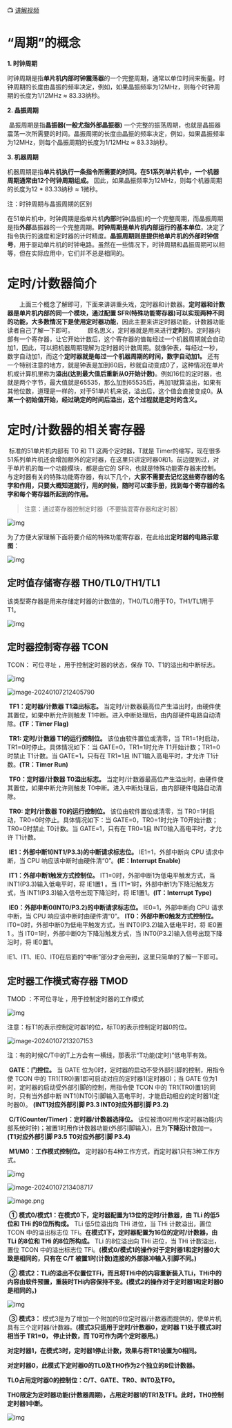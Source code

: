 
📺 [讲解视频]()

# “周期”的概念

**1. 时钟周期**

​    时钟周期是指**单片机内部时钟震荡器**的一个完整周期，通常以单位时间来衡量。时钟周期的长度由晶振的频率决定，例如，如果晶振频率为12MHz，则每个时钟周期的长度为1/12MHz ≈ 83.33纳秒。

**2. 晶振周期**

​    晶振周期是指**晶振器(一般尤指外部晶振器)** 一个完整的振荡周期，也就是晶振器震荡一次所需要的时间。晶振周期的长度由晶振的频率决定，例如，如果晶振频率为12MHz，则每个晶振周期的长度为1/12MHz ≈ 83.33纳秒。

**3. 机器周期**

​    机器周期是指**单片机执行一条指令所需要的时间。在51系列单片机中，一个机器周期通常由12个时钟周期组成。** 因此，如果晶振频率为12MHz，则每个机器周期的长度为12 * 83.33纳秒 ≈ 1微秒。

注：时钟周期与晶振周期的区别

​    在51单片机中，时钟周期是指单片机**内部**时钟(晶振)的一个完整周期，而晶振周期是指**外部**晶振器的一个完整周期。**时钟周期是单片机内部运行的基本单位**，决定了指令执行的速度和定时器的计时精度。**晶振周期则是提供给单片机的外部时钟信号**，用于驱动单片机的时钟电路。虽然在一些情况下，时钟周期和晶振周期可以相等，但在实际应用中，它们并不总是相同的。



# 定时/计数器简介

　　上面三个概念了解即可，下面来讲讲重头戏，定时器和计数器。**定时器和计数器是单片机内部的同一个模块，通过配置 SFR(特殊功能寄存器)可以实现两种不同的功能，大多数情况下是使用定时器功能**，因此主要来讲定时器功能，计数器功能读者自己了解一下即可。
　　顾名思义，定时器就是用来进行**定时**的。定时器内部有一个寄存器，让它开始计数后，这个寄存器的值每经过一个机器周期就会自动加1，因此，可以把机器周期理解为定时器的计数周期。就像钟表，每经过一秒，数字自动加1，而这个**定时器就是每过一个机器周期的时间，数字自动加1。** 还有一个特别注意的地方，就是钟表是加到60后，秒就自动变成0了，这种情况在单片机或计算机里称为**溢出(达到最大值后重新从0开始计数)**。例如16位的定时器，也就是两个字节，最大值就是65535，那么加到65535后，再加1就算溢出，如果有其他位数，道理是一样的，对于51单片机来说，溢出后，这个值会直接变成0。**从某一个初始值开始，经过确定的时间后溢出，这个过程就是定时的含义。**



# 定时/计数器的相关寄存器

​    标准的51单片机内部有 T0 和 T1 这两个定时器，T就是 Timer的缩写，现在很多51系列单片机还会增加额外的定时器，在这里只讲定时器0和1。前边提到过，对于单片机的每一个功能模块，都是由它的 SFR，也就是特殊功能寄存器来控制。与定时器有关的特殊功能寄存器，有以下几个，**大家不需要去记忆这些寄存器的名字和作用，只要大概知道就行，用的时候，随时可以查手册，找到每个寄存器的名字和每个寄存器所起到的作用。**

> 注意：通过寄存器控制定时器（不要搞混寄存器和定时器）

![img](https://zbn-picture1-1319009493.cos.ap-chengdu.myqcloud.com/public-pic/202401072140055.png)

​    为了方便大家理解下面将要介绍的特殊功能寄存器，在此给出**定时器的电路示意图**：

![img](https://zbn-picture1-1319009493.cos.ap-chengdu.myqcloud.com/public-pic/202401072140476.png)

## 定时值存储寄存器 TH0/TL0/TH1/TL1

​   该类型寄存器是用来存储定时器的计数值的，TH0/TL0用于T0，TH1/TL1用于T1。

![img](https://zbn-picture1-1319009493.cos.ap-chengdu.myqcloud.com/public-pic/202401072140639.png)

## 定时器控制寄存器 TCON 

TCON： 可位寻址 ，用于控制定时器的状态，保存 T0、T1的溢出和中断标志。

![img](https://zbn-picture1-1319009493.cos.ap-chengdu.myqcloud.com/public-pic/202401072140774.png)

![image-20240107212405790](https://zbn-picture1-1319009493.cos.ap-chengdu.myqcloud.com/public-pic/202401072140944.png)

​    **TF1：定时器/计数器 T1溢出标志。** 当定时/计数器最高位产生溢出时，由硬件使其置位，如果中断允许则触发 T1中断。进入中断处理后，由内部硬件电路自动清除。**(TF：Timer Flag)**

​    **TR1: 定时/计数器 T1的运行控制位。** 该位由软件置位或清零，当 TR1=1时启动，TR1=0时停止。具体情况如下：当 GATE=0，TR1=1时允许 T1开始计数；TR1=0时禁止 T1计数。当 GATE=1，只有在 TR1=1且 INT1输入高电平时，才允许 T1计数。**(TR：Timer Run)**

​    **TF0：定时器/计数器 T0溢出标志。** 当定时/计数器最高位产生溢出时，由硬件使其置位，如果中断允许则触发 T0中断。进入中断处理后，由内部硬件电路自动清除。

​    **TR0: 定时/计数器 T0的运行控制位。** 该位由软件置位或清零，当 TR0=1时启动，TR0=0时停止。具体情况如下：当 GATE=0，TR0=1时允许 T0开始计数；TR0=0时禁止 T0计数。当 GATE=1，只有在 TR0=1且 INT0输入高电平时，才允许 T1计数。

​    **IE1：外部中断1(INT1/P3.3)的中断请求标志位。** IE1=1，外部中断向 CPU 请求中断，当 CPU 响应该中断时由硬件清“0”。**(IE：Interrupt Enable)**

​    **IT1：外部中断1触发方式控制位。** IT1=0时，外部中断1为低电平触发方式，当 INT1(P3.3)输入低电平时，将 IE1置1 。当 IT1=1时，外部中断1为下降沿触发方式，当 INT1(P3.3)输入信号出现下降沿时，将 IE1置1。**(IT：Interrupt Type)**

​    **IE0：外部中断0(INT0/P3.2)的中断请求标志位。** IE0=1，外部中断向 CPU 请求中断，当 CPU 响应该中断时由硬件清“0”。
​    **IT0：外部中断0触发方式控制位。** IT0=0时，外部中断0为低电平触发方式，当 INT0(P3.2)输入低电平时，将 IE0置1 。当 IT0=1时，外部中断0为下降沿触发方式，当 INT0(P3.2)输入信号出现下降沿时，将 IE0置1。

​    IE1、IT1、IE0、IT0在后面的“中断”部分才会用到，这里只简单的了解一下即可。

##   定时器工作模式寄存器 TMOD 

TMOD ：不可位寻址 ，用于控制定时器的工作模式

![img](https://zbn-picture1-1319009493.cos.ap-chengdu.myqcloud.com/public-pic/202401072140106.png)

注意：标T1的表示控制定时器1的位，标T0的表示控制定时器0的位。

![image-20240107213207153](https://zbn-picture1-1319009493.cos.ap-chengdu.myqcloud.com/public-pic/202401072140251.png)

注：有的时候C/T中的T上方会有一横线，那表示“T功能(定时)”低电平有效。

​    **GATE：门控位。** 当 GATE 位为0时，定时器的启动不受外部引脚的控制，用指令使 TCON 中的 TR1(TR0)置1即可启动对应的定时器1(定时器0)；当 GATE 位为1时，定时器的启动受外部引脚的控制，用指令使 TCON 中的 TR1(TR0)置1的同时，只有当外部中断 INT1(INT0)引脚输入高电平时，才能启动相应的定时器1(定时器0)。 **(INT1对应外部引脚 P3.3 INT0对应外部引脚 P3.2)**

​    **C/T(Counter/Timer)：定时器/计数器选择位。** 该位被清0时用作定时器功能(内部系统时钟)；被置1时用作计数器功能(外部引脚输入)，且为**下降沿**计数加一。 **(T1对应外部引脚 P3.5 T0对应外部引脚 P3.4)**

​    **M1/M0：工作模式控制位。** 定时器0有4种工作方式，而定时器1只有3种工作方式。

![img](https://zbn-picture1-1319009493.cos.ap-chengdu.myqcloud.com/public-pic/202401072140372.png)

![image-20240107213408717](https://zbn-picture1-1319009493.cos.ap-chengdu.myqcloud.com/public-pic/202401072140516.png)

![image.png](https://zbn-picture1-1319009493.cos.ap-chengdu.myqcloud.com/public-pic/202401072154805.png)

​    **① 模式0/模式1：在模式0下，定时器配置为13位的定时/计数器，由 TLi 的低5位和 THi 的8位所构成。** TLi 低5位溢出向 THi 进位，当 THi 计数溢出，置位 TCON 中的溢出标志位 TFi。**在模式1下，定时器配置为16位的定时/计数器，由 TLi 的8位和 THi 的8位所构成。** TLi 的8位溢出向 THi 进位，当 THi 计数溢出，置位 TCON 中的溢出标志位 TFi。**(模式0/模式1的操作对于定时器1和定时器0大致是相同的，只有在 C/T 被置1时(计数)连接的外部脉冲输入引脚不同。)**

​    **② 模式2：TLi的溢出不仅置位TFi，而且将THi中的内容重新装入TLi，THi中的内容由软件预置，重装时THi内容保持不变。(模式2的操作对于定时器1和定时器0是相同的。)**

![img](https://zbn-picture1-1319009493.cos.ap-chengdu.myqcloud.com/public-pic/202401072140632.png)

​    **③ 模式3：** 模式3是为了增加一个附加的8位定时器/计数器而提供的，使单片机具有三个定时器/计数器。**(模式3只适用于定时/计数器0，定时器 T1处于模式3时相当于 TR1=0， 停止计数，而 T0可作为两个定时器用。)**

​    **对定时器1，在模式3时，定时器1停止计数，效果与将TR1设置为0相同。**

​    **对定时器0，此模式下定时器0的TL0及TH0作为2个独立的8位计数器。**

​    **TL0占用定时器0的控制位：C/T、GATE、TR0、INT0及TF0。**

​    **TH0限定为定时器功能(计数器周期)，占用定时器1的TR1及TF1。此时，TH0控制定时器1中断。**　　

![img](https://zbn-picture1-1319009493.cos.ap-chengdu.myqcloud.com/public-pic/202401072140755.png)

